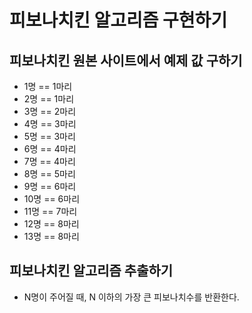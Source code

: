 # 피보나치킨 알고리즘 구현하기

## 피보나치킨 원본 사이트에서 예제 값 구하기
* 1명 == 1마리
* 2명 == 1마리
* 3명 == 2마리
* 4명 == 3마리
* 5명 == 3마리
* 6명 == 4마리
* 7명 == 4마리
* 8명 == 5마리
* 9명 == 6마리
* 10명 == 6마리
* 11명 == 7마리
* 12명 == 8마리
* 13명 == 8마리

## 피보나치킨 알고리즘 추출하기 
* N명이 주어질 때, N 이하의 가장 큰 피보나치수를 반환한다. 

